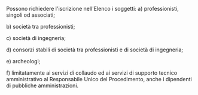 Possono richiedere l'iscrizione nell'Elenco i soggetti:
a) professionisti, singoli od associati;

b) società tra professionisti;

c) società di ingegneria;

d) consorzi stabili di società tra professionisti e di società di ingegneria;

e) archeologi;

f) limitatamente ai servizi di collaudo ed ai servizi di supporto tecnico amministrativo al Responsabile Unico del Procedimento, anche i dipendenti di pubbliche amministrazioni.

